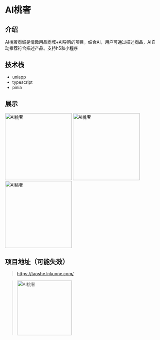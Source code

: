 # AI桃奢

## 介绍

AI桃奢商城是情趣用品商城+AI导购的项目，结合AI，用户可通过描述商品，AI自动推荐符合描述产品。支持h5和小程序

## 技术栈

- uniapp
- typescript
- pinia

## 展示

<img src="http://zhongxk.com/blogImg/AI桃奢-1.jpg" title="AI桃奢" alt="AI桃奢" width="220px" style="max-width: none;display: inline-block;" />
<img src="http://zhongxk.com/blogImg/AI桃奢-2.jpg" title="AI桃奢" alt="AI桃奢" width="220px" style="max-width: none;display: inline-block;" />
<img src="http://zhongxk.com/blogImg/AI桃奢-3.jpg" title="AI桃奢" alt="AI桃奢" width="220px" style="max-width: none;display: inline-block;" />

## 项目地址（可能失效）

> https://taoshe.lnkuone.com/

> <img src="http://zhongxk.com/blogImg/gh_6f45a2ff6222_344.jpeg" title="AI桃奢" alt="AI桃奢" width="180px"/>
